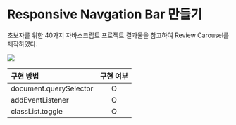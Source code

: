 # Responsive Navgation Bar 만들기

초보자를 위한 40가지 자바스크립트 프로젝트 결과물을 참고하여 Review Carousel를 제작하였다.

<img src="./responsive__navbar.gif">

| 구현 방법              | 구현 여부 |
| :--------------------- | :-------: |
| document.querySelector |     O     |
| addEventListener       |     O     |
| classList.toggle       |     O     |
